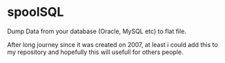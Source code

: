 spoolSQL
========

Dump Data from your database (Oracle, MySQL etc) to flat file.

After long journey since it was created on 2007, at least i could
add this to my repository and hopefully this will usefull for others people.


